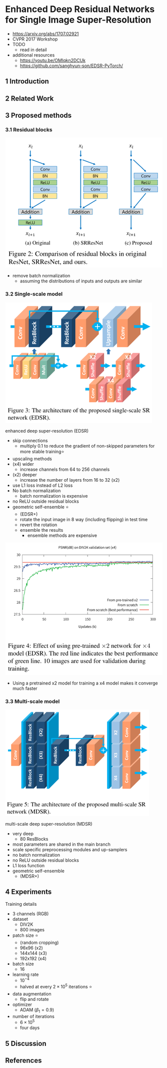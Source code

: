# Enhanced Deep Residual Networks for Single Image Super-Resolution

- https://arxiv.org/abs/1707.02921
- CVPR 2017 Workshop
- TODO
  - read in detail
- additional resources
  - https://youtu.be/OMIqkn2DCUk
  - https://github.com/sanghyun-son/EDSR-PyTorch/


## 1 Introduction

## 2 Related Work

## 3 Proposed methods

### 3.1 Residual blocks

<img src="./assets/image-20230315231745682.png" alt="image-20230315231745682" style="zoom:67%;" />

- remove batch normalization
  - assuming the distributions of inputs and outputs are similar

### 3.2 Single-scale model

<img src="./assets/image-20230315232031331.png" alt="image-20230315232031331" style="zoom:67%;" />

enhanced deep super-resolution (EDSR) 

- skip connections
  - multiply 0.1 to reduce the gradient of non-skipped parameters for more stable training⭐
- upscaling methods
- (x4) wider
  - increase channels from 64 to 256 channels
- (x2) deeper
  - increase the number of layers from 16 to 32 (x2)
- use L1 loss instead of L2 loss
- No batch normalization
  - batch normalization is expensive
- no ReLU outside residual blocks
- geometric self-ensemble ⭐
  - (EDSR+)
  - rotate the input image in 8 way (including flipping) in test time
  - revert the rotation
  - ensemble the results
    - ensemble methods are expensive

<img src="./assets/image-20230315232317070.png" alt="image-20230315232317070" style="zoom:67%;" />

- Using a pretrained x2 model for training a x4 model makes it converge much faster

### 3.3 Multi-scale model

<img src="./assets/image-20230315232959946.png" alt="image-20230315232959946" style="zoom:67%;" />

multi-scale deep super-resolution (MDSR)

- very deep
  - 80 ResBlocks
- most parameters are shared in the main branch
- scale specific preprocessing modules and up-samplers
- no batch normalization
- no ReLU outside residual blocks
- L1 loss function
- geometric self-ensemble
  - (MDSR+)


## 4 Experiments

Training details

- 3 channels (RGB)
- dataset
  - DIV2K
  - 800 images
- patch size ⭐
  - (random cropping)
  - 96x96 (x2)
  - 144x144 (x3)
  - 192x192 (x4)
- batch size
  - 16
- learning rate
  - $10^{-4}$
  - halved at every $2 \times 10^{5}$ iterations ⭐
- data augmentation
  - flip and rotate
- optimizer
  - ADAM ($\beta_1 = 0.9$)
- number of iterations
  - $6 \times 10^5$
  - four days

## 5 Discussion

## References

